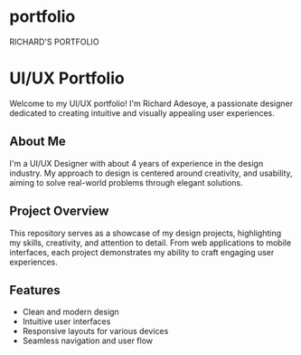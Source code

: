 # portfolio
RICHARD'S PORTFOLIO

# UI/UX Portfolio
Welcome to my UI/UX portfolio! I'm Richard Adesoye, a passionate designer dedicated to creating intuitive and visually appealing user experiences.

## About Me
I'm a UI/UX Designer with about 4 years of experience in the design industry. My approach to design is centered around creativity, and usability, aiming to solve real-world problems through elegant solutions.

## Project Overview
This repository serves as a showcase of my design projects, highlighting my skills, creativity, and attention to detail. From web applications to mobile interfaces, each project demonstrates my ability to craft engaging user experiences.

## Features
- Clean and modern design
- Intuitive user interfaces
- Responsive layouts for various devices
- Seamless navigation and user flow

